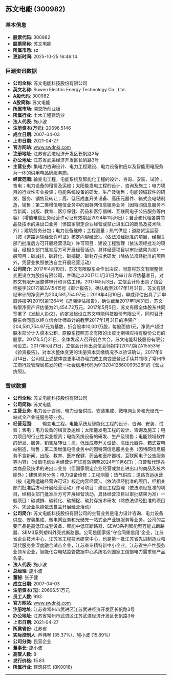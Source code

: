 ## 苏文电能 (300982)

### 基本信息

- **股票代码**: 300982
- **股票简称**: 苏文电能
- **所属市场**: sz
- **更新时间**: 2025-10-25 16:46:14

### 巨潮资讯数据

- **公司全称**: 苏文电能科技股份有限公司
- **英文名称**: Suwen Electric Energy Technology Co., Ltd.
- **A股代码**: 300982
- **A股简称**: 苏文电能
- **所属市场**: 深交所创业板
- **所属行业**: 土木工程建筑业
- **法人代表**: 施小波
- **注册资本(万元)**: 20696.5146
- **成立日期**: 2007-04-03
- **上市日期**: 2021-04-27
- **官方网站**: www.swdnkj.com
- **注册地址**: 江苏省武进经济开发区长帆路3号
- **办公地址**: 江苏省武进经济开发区长帆路3号
- **主营业务**: 集电力咨询设计、电力工程建设、电力设备供应以及智能用电服务为一体的供用电品牌服务商。
- **经营范围**: 输变电工程，电能系统及智能化工程的设计、咨询、安装、试验；售电；电力设备的租赁及运维；太阳能发电工程的设计、咨询及施工；电力项目的行业性实业投资；电能系统设备的研发、生产及销售；电能领域软件的研发、服务、销售及转让；高、低压成套开关设备、高压元器件、箱式变电站制造，销售；第二类增值电信业务中的因特网信息服务业务（因特网信息服务不含新闻、出版、教育、医疗保健、药品和医疗器械、互联网电子公告服务等内容）（增值电信业务经营许可证有效期至2024年11月6日）；自营和代理各类商品及技术的进出口业务（但国家限定企业经营或禁止进出口的商品及技术除外）；建筑劳务分包；电力设备维修；工程测量；热气供应；道路货运运营（按《道路运输经营许可证》核定内容经营）。（依法须经批准的项目，经相关部门批准后方可开展经营活动）许可项目：建设工程监理（依法须经批准的项目，经相关部门批准后方可开展经营活动，具体经营项目以审批结果为准）一般项目：碳减排、碳转化、碳捕捉、碳封存技术研发（除依法须经批准的项目外，凭营业执照依法自主开展经营活动）
- **公司简介**: 2017年4月19日，苏文有限股东会作出决议，同意将苏文有限整体变更设立为股份有限公司，并确定以2017年1月31日为审计和评估基准日，对苏文有限开展整体审计和评估工作。2017年5月3日，立信会计师出具了信会师报字[2017]第ZA15415号《审计报告》，确认截至2017年1月31日，苏文有限经审计的净资产为204,581,754.97元；2019年4月10日，申威评估出具了沪申威评报字[2019]第1264号《追溯评估报告》，确认截至2017年1月31日，苏文有限净资产评估值为21,454.72万元。2017年5月5日，苏文有限全体股东共同签署了《发起人协议》，约定发起设立苏文电能科技股份有限公司，同时召开股东会同意以经立信会计师审计的截至2017年1月31日的净资产204,581,754.97元为基数，折合股本10,001万股，每股面值1元，净资产超过股本部分计入资本公积。原股东按照苏文有限的出资比例相应持有股份公司的股票。2017年5月21日，全体发起人召开创立大会，苏文电能科技股份有限公司设立。2017年5月21日，立信会计师出具信会师报字[2017]第ZA15553号《验资报告》，对本次整体变更的注册资本实缴情况予以验证确认。2017年6月14日，公司就上述整体变更事项办理完成工商变更登记手续并领取了常州市工商行政管理局核发的统一社会信用代码为91320412660099528F的《营业执照》。

### 雪球数据

- **公司全称**: 苏文电能科技股份有限公司
- **公司简称**: 苏文电能
- **主营业务**: 电力设计咨询、电力设备供应、安装集成、微电网业务和光储充一站式全产业链服务等业务。
- **经营范围**: 　　输变电工程，电能系统及智能化工程的设计、咨询、安装、试验；售电；电力设备的租赁及运维；太阳能发电工程的设计、咨询及施工；电力项目的行业性实业投资；电能系统设备的研发、生产及销售；电能领域软件的研发、服务、销售及转让；高、低压成套开关设备、高压元器件、箱式变电站制造，销售；第二类增值电信业务中的因特网信息服务业务（因特网信息服务不含新闻、出版、教育、医疗保健、药品和医疗器械、互联网电子公告服务等内容）（增值电信业务经营许可证有效期至2024年11月6日）；自营和代理各类商品及技术的进出口业务（但国家限定企业经营或禁止进出口的商品及技术除外）；建筑劳务分包；电力设备维修；工程测量；热气供应；道路货运运营（按《道路运输经营许可证》核定内容经营）。（依法须经批准的项目，经相关部门批准后方可开展经营活动）许可项目：建设工程监理（依法须经批准的项目，经相关部门批准后方可开展经营活动，具体经营项目以审批结果为准）一般项目：碳减排、碳转化、碳捕捉、碳封存技术研发（除依法须经批准的项目外，凭营业执照依法自主开展经营活动）
- **公司简介**: 苏文电能科技股份有限公司的主营业务是电力设计咨询、电力设备供应、安装集成、微电网业务和光储充一站式全产业链服务等业务。公司的主要产品是高低压成套设备、智能中低压断路器、SEW3系列智能型万能式断路器、SEM3系列塑料外壳式断路器。公司是国家级“守合同重信用”企业，江苏省企业技术中心，江苏省工程技术研究中心，也是第一批江苏省先进制造业和现代服务业深度融合试点企业，江苏省专精特新中小企业，江苏省生产性服务业领军企业，智能化变电站监管数据中心系统名列国家工信部电力需求侧产品名录。
- **法人代表**: 施小波
- **总经理**: 施小波
- **董秘**: 张子健
- **成立日期**: 2007-04-03
- **注册资本(元)**: 20696.51万元
- **员工人数**: 993
- **官方网站**: www.swdnkj.com
- **注册地址**: 江苏省常州市武进区江苏武进经济开发区长帆路3号
- **办公地址**: 江苏省常州市武进区江苏武进经济开发区长帆路3号
- **上市日期**: 2021-04-27
- **所属省份**: 江苏省
- **实际控制人**: 芦伟琴 (35.37%)，施小波 (15.89%)
- **公司分类**: 民营企业
- **董事长**: 施小波
- **高管人数**: 8
- **发行价格**: 15.83
- **所属行业**: 建筑装饰 (BK0016)

---